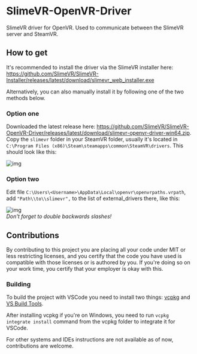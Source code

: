 # SlimeVR-OpenVR-Driver
SlimeVR driver for OpenVR. Used to communicate between the SlimeVR server and SteamVR.

## How to get

It's recommended to install the driver via the SlimeVR installer here: https://github.com/SlimeVR/SlimeVR-Installer/releases/latest/download/slimevr_web_installer.exe

Alternatively, you can also manually install it by following one of the two methods below.

### Option one

Downloaded the latest release here: https://github.com/SlimeVR/SlimeVR-OpenVR-Driver/releases/latest/download/slimevr-openvr-driver-win64.zip.
Copy the `slimevr` folder in your SteamVR folder, usually it's located in `C:\Program Files (x86)\Steam\steamapps\common\SteamVR\drivers`. This should look like this:

![img](https://eiren.cat/SQpk)  

### Option two

Edit file `C:\Users\<Username>\AppData\Local\openvr\openvrpaths.vrpath`, add `"Path\\to\\slimevr",` to the list of external_drivers there, like this:

![img](https://eiren.cat/ib4_)  
*Don't forget to double backwards slashes!*

## Contributions

By contributing to this project you are placing all your code under MIT or less restricting licenses, and you certify that the code you have used is compatible with those licenses or is authored by you. If you're doing so on your work time, you certify that your employer is okay with this.

### Building

To build the project with VSCode you need to install two things: [vcpkg](https://vcpkg.io/en/getting-started.html) and [VS Build Tools](https://visualstudio.microsoft.com/downloads/).

After installing vcpkg if you're on Windows, you need to run `vcpkg integrate install` command from the vcpkg folder to integrate it for VSCode.

For other systems and IDEs instructions are not available as of now, contributions are welcome.
